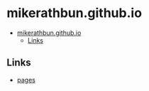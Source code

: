 # mikerathbun.github.io

- [mikerathbun.github.io](#mikerathbungithubio)
  - [Links](#links)

## Links

- [pages](https://pages.github.com)